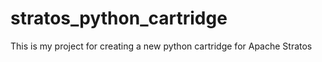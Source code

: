 stratos_python_cartridge
========================

This is my project for creating a new python cartridge for Apache Stratos
